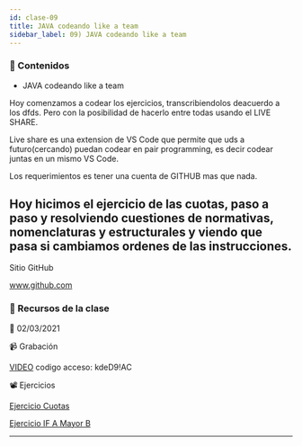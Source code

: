 ```yaml
---
id: clase-09
title: JAVA codeando like a team
sidebar_label: 09) JAVA codeando like a team
---
```




### 📝 Contenidos

- JAVA codeando like a team

Hoy comenzamos a codear los ejercicios, transcribiendolos deacuerdo a los dfds. Pero con la posibilidad de hacerlo entre todas usando el LIVE SHARE.

Live share es una extension de VS Code que permite que uds a futuro(cercando) puedan codear en pair programming, es decir codear juntas en un mismo VS Code.

Los requerimientos es tener una cuenta de GITHUB mas que nada.

Hoy hicimos el ejercicio de las cuotas, paso a paso y resolviendo cuestiones de normativas, nomenclaturas y estructurales y viendo que pasa si cambiamos ordenes de las instrucciones.
---

Sitio GitHub

www.github.com 

### 🚀 Recursos de la clase

📆 02/03/2021

📹 Grabación

[VIDEO](https://us02web.zoom.us/rec/share/hHda11XjYmLHQVufGVI1ry9i0e-_AaBPyYl0U3GxBicT-o0o5TzV7Oamz9lp8WmO.SVK8hUJ6KuVNuSCf)
codigo acceso: kdeD9!AC

📽 Ejercicios

[Ejercicio Cuotas](https://6ta-backend-online.adaitw.org/clases/09/EjercicioCuotas.txt)

[Ejercicio IF A Mayor B](https://6ta-backend-online.adaitw.org/clases/09/EjercicioIFAMayorB.txt)

---
